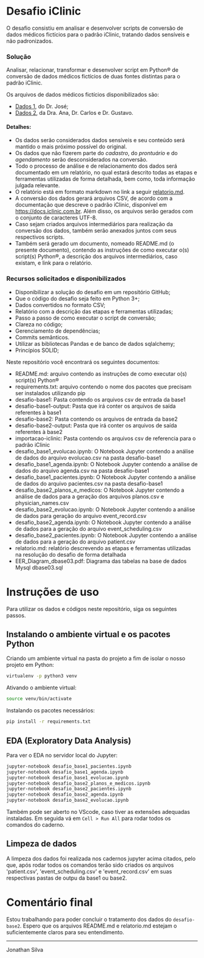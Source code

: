 # Desafio iClinic

O desafio consistiu em analisar e desenvolver scripts de conversão de dados médicos fictícios para o padrão iClinic, tratando dados sensíveis e não padronizados.

### Solução

Analisar, relacionar, transformar e desenvolver script em Python&reg; de conversão de dados médicos fictícios de duas fontes distintas para o padrão iClinic.

Os arquivos de dados médicos fictícios disponibilizados são:
- [Dados 1](https://github.com/iclinic/iclinic-migration-challenge/blob/master/desafio-base1.zip), do Dr. José;
- [Dados 2](https://github.com/iclinic/iclinic-migration-challenge/blob/master/desafio-base2.zip), da Dra. Ana, Dr. Carlos e Dr. Gustavo.

#### Detalhes:

- Os dados serão considerados dados sensíveis e seu conteúdo será mantido o mais próximo possível do original.
- Os dados que não fizerem parte do *cadastro*, do *prontuário* e do *agendamento* serão desconsiderados na conversão.
- Todo o processo de análise e de relacionamento dos dados será documentado em um relatório, no qual estará descrito todas as etapas e ferramentas utilizadas de forma detalhada, bem como, toda informação julgada relevante.
- O relatório está em formato markdown no link a seguir [relatorio.md](relatorio.md).
- A conversão dos dados gerará arquivos CSV, de acordo com a documentação que descreve o padrão iClinic, disponível em https://docs.iclinic.com.br. Além disso, os arquivos serão gerados com o conjunto de caracteres UTF-8.
- Caso sejam criados arquivos intermediários para realização da conversão dos dados, também serão anexados juntos com seus respectivos scripts.
- Também será gerado um documento, nomeado README.md (o presente documento), contendo as instruções de como executar o(s) script(s) Python&reg;, a descrição dos arquivos intermediários, caso existam, e link para o relatório.

### Recursos solicitados e disponibilizados

- Disponibilizar a solução do desafio em um repositório GitHub;
- Que o código do desafio seja feito em Python 3+;
- Dados convertidos no formato CSV;
- Relatório com a descrição das etapas e ferramentas utilizadas;
- Passo a passo de como executar o script de conversão;
- Clareza no código;
- Gerenciamento de dependências;
- Commits semânticos.
- Utilizar as bibliotecas Pandas e de banco de dados sqlalchemy;
- Princípios SOLID;

Neste repositório você encontrará os seguintes documentos:

- README.md: arquivo contendo as instruções de como executar o(s) script(s) Python&reg;
- requirements.txt: arquivo contendo o nome dos pacotes que precisam ser instalados utilizando pip
- desafio-base1: Pasta contendo os arquivos csv de entrada da base1
- desafio-base1-output: Pasta que irá conter os arquivos de saída referentes à base1
- desafio-base2: Pasta contendo os arquivos de entrada da base2
- desafio-base2-output: Pasta que irá conter os arquivos de saída referentes à base2
- importacao-iclinic: Pasta contendo os arquivos csv de referencia para o padrão iClinic
- desafio_base1_evolucao.ipynb: O Notebook Jupyter contendo a análise de dados do arquivo evolucao.csv na pasta desafio-base1
- desafio_base1_agenda.ipynb: O Notebook Jupyter contendo a análise de dados do arquivo agenda.csv na pasta desafio-base1
- desafio_base1_pacientes.ipynb: O Notebook Jupyter contendo a análise de dados do arquivo pacientes.csv na pasta desafio-base1
- desafio_base2_planos_e_medicos: O Notebook Jupyter contendo a análise de dados para a geração dos arquivos planos.csv e physician_names.csv
- desafio_base2_evolucao.ipynb: O Notebook Jupyter contendo a análise de dados para geração do arquivo event_record.csv
- desafio_base2_agenda.ipynb: O Notebook Jupyter contendo a análise de dados para a geração do arquivo event_scheduling.csv
- desafio_base2_pacientes.ipynb: O Notebook Jupyter contendo a análise de dados para a geração do arquivo patient.csv
- relatorio.md: relatório descrevendo as etapas e ferramentas utilizadas na resolução do desafio de forma detalhada
- EER_Diagram_dbase03.pdf: Diagrama das tabelas na base de dados Mysql dbase03.sql

# Instruções de uso

Para utilizar os dados e códigos neste repositório, siga os seguintes passos.

## Instalando o ambiente virtual e os pacotes Python

Criando um ambiente virtual na pasta do projeto a fim de isolar o nosso projeto em Python:

```sh
virtualenv -p python3 venv
``` 
Ativando o ambiente virtual:
```sh
source venv/bin/activate
```
Instalando os pacotes necessários:
```sh
pip install -r requirements.txt
```

## EDA (Exploratory Data Analysis)
Para ver o EDA no servidor local do Jupyter:
```sh
jupyter-notebook desafio_base1_pacientes.ipynb
jupyter-notebook desafio_base1_agenda.ipynb
jupyter-notebook desafio_base1_evolucao.ipynb
jupyter-notebook desafio_base2_planos_e_medicos.ipynb
jupyter-notebook desafio_base2_pacientes.ipynb
jupyter-notebook desafio_base2_agenda.ipynb
jupyter-notebook desafio_base2_evolucao.ipynb

```
Também pode ser aberto no VScode, caso tiver as extensões adequadas instaladas.
Em seguida vá em `Cell > Run All` para rodar todos os comandos do caderno.

## Limpeza de dados
A limpeza dos dados foi realizada nos cadernos jupyter acima citados, pelo que, após rodar todos os comandos terão sido criados os arquivos 'patient.csv', 'event_scheduling.csv' e 'event_record.csv' em suas respectivas pastas de outpu da base1 ou base2.

# Comentário final

Estou trabalhando para poder concluir o tratamento dos dados do `desafio-base2`.
Espero que os arquivos README.md e relatorio.md estejam o suficientemente claros para seu entendimento.

___
Jonathan Silva
